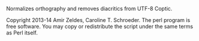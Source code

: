 Normalizes orthography and removes diacritics from UTF-8 Coptic.

Copyright 2013-14 Amir Zeldes, Caroline T. Schroeder.  The perl program is free software. You may copy or redistribute the script under the same terms as Perl itself.

